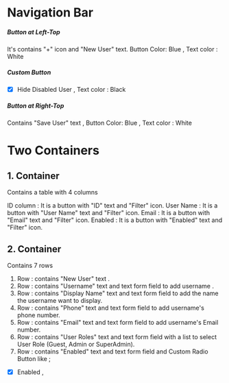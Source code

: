 
# Navigation Bar

##### Button at Left-Top
It's contains "+" icon and "New User" text.
Button Color: Blue , Text color : White
##### Custom Button
- [x] Hide Disabled User , Text color : Black

##### Button at Right-Top
Contains "Save User" text , Button Color: Blue , Text color : White

# Two Containers
## 1. Container
Contains a table with 4 columns

ID column : It is a button with "ID" text and "Filter" icon.
User Name : It is a button with "User Name" text and "Filter" icon.
Email     : It is a button with "Email" text and "Filter" icon.
Enabled   : It is a button with "Enabled" text and "Filter" icon.

## 2. Container

Contains 7 rows

1. Row : contains "New User" text .
2. Row : contains "Username" text and text form field to add username .
3. Row : contains "Display Name" text and text form field to add the name the username want to display.
4. Row : contains "Phone" text and text form field to add username's phone number.
5. Row : contains "Email" text and text form field to add username's Email number.
6. Row : contains "User Roles" text and text form field with a list to select User Role (Guest, Admin or SuperAdmin).
7. Row : contains "Enabled" text and text form field and Custom Radio Button like ; 
- [x] Enabled ,

